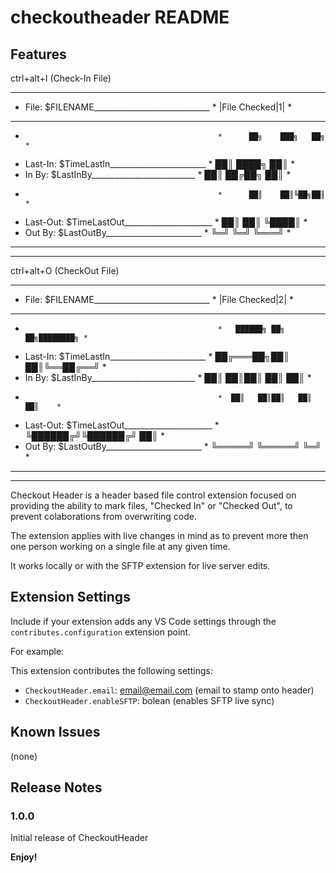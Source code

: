 # checkoutheader README

## Features
ctrl+alt+I (Check-In File)
*********************************************************************************
* File: $FILENAME_____________________________   *      |File Checked|1|        *
*                                                *                              *
*                                                *      ██╗    ███╗   ██╗       *
* Last-In: $TimeLastIn________________________   *      ██║    ████╗  ██║       *
*   In By: $LastInBy__________________________   *      ██║    ██╔██╗ ██║       *
*                                                *      ██║    ██║╚██╗██║       *
* Last-Out: $TimeLastOut______________________   *      ██║    ██║ ╚████║       *
*   Out By: $LastOutBy________________________   *      ╚═╝    ╚═╝  ╚═══╝       *
*                                                *                              *
*********************************************************************************
ctrl+alt+O (CheckOut File)
*********************************************************************************
* File: $FILENAME_____________________________   *      |File Checked|2|        *
*                                                *                              *
*                                                *   ██████╗ ██╗   ██╗████████╗ *
* Last-In: $TimeLastIn________________________   *  ██╔═══██╗██║   ██║╚══██╔══╝ *
*   In By: $LastInBy__________________________   *  ██║   ██║██║   ██║   ██║    *
*                                                *  ██║   ██║██║   ██║   ██║    *
* Last-Out: $TimeLastOut______________________   *  ╚██████╔╝╚██████╔╝   ██║    *
*   Out By: $LastOutBy________________________   *   ╚═════╝  ╚═════╝    ╚═╝    *
*                                                *                              *
*********************************************************************************

Checkout Header is a header based file control extension focused on providing the ability to mark files, "Checked In" or "Checked Out", to prevent colaborations from overwriting code.

The extension applies with live changes in mind as to prevent more then one person working on a single file at any given time.

It works locally or with the SFTP extension for live server edits.

## Extension Settings

Include if your extension adds any VS Code settings through the `contributes.configuration` extension point.

For example:

This extension contributes the following settings:

* `CheckoutHeader.email`: email@email.com (email to stamp onto header)
* `CheckoutHeader.enableSFTP`: bolean (enables SFTP live sync)

## Known Issues
(none)

## Release Notes

### 1.0.0

Initial release of CheckoutHeader

**Enjoy!**
